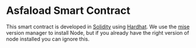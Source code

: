 # Asfaload Smart Contract

This smart contract is developed in [Solidity](https://soliditylang.org/) using [Hardhat](https://hardhat.org/).
We use the [mise](https://mise.jdx.dev/) version manager to install Node, but if you already have the right version of node installed you can ignore this.
